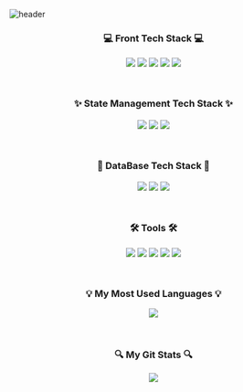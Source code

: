 ![header](https://capsule-render.vercel.app/api?type=waving&color=auto&height=110&section=header&text=Welcome%20to%20Jay's%20GitHub!&fontSize=25&animation=twinkling)

<h3 align="center">💻 Front Tech Stack 💻</h3>
<p align="center">
    <img align="center" src="https://img.shields.io/badge/HTML-20232a.svg?style=for-the-badge&logo=html5&logoColor=E34F26" />
    <img align="center" src="https://img.shields.io/badge/CSS-20232a.svg?style=for-the-badge&logo=css3&logoColor=1572B6" />
    <img align="center" src="https://img.shields.io/badge/JavaScript-20232a.svg?style=for-the-badge&logo=javascript&logoColor=F7DF1E" />
    <img align="center" src="https://img.shields.io/badge/React-20232a.svg?style=for-the-badge&logo=react&logoColor=61DAFB" />
    <img align="center" src="https://img.shields.io/badge/TypeScript-20232a.svg?style=for-the-badge&logo=typescript&logoColor=61DAFB" />
</p>
<br/>

<h3 align="center">✨ State Management Tech Stack ✨</h3>
<p align="center">
    <img align="center" src="https://img.shields.io/badge/Recoil-20232a.svg?style=for-the-badge&logo=recoil&logoColor=3578E5" />
    <img align="center" src="https://img.shields.io/badge/Zustand-20232a.svg?style=for-the-badge&logo=zustand&logoColor=1572B6" />
    <img align="center" src="https://img.shields.io/badge/Redux-20232a.svg?style=for-the-badge&logo=redux&logoColor=764ABC" />
</p>
<br/>

<h3 align="center">💾 DataBase Tech Stack 💾</h3>
<p align="center">
    <img align="center" src="https://img.shields.io/badge/MySQL-20232a.svg?style=for-the-badge&logo=mysql&logoColor=4479A1" />
    <img align="center" src="https://img.shields.io/badge/FireBase-20232a.svg?style=for-the-badge&logo=firebase&logoColor=DD2C00" />
    <img align="center" src="https://img.shields.io/badge/MariaDB-20232a.svg?style=for-the-badge&logo=mariadb&logoColor=003545" />
</p>
<br/>

<h3 align="center">🛠️ Tools 🛠️</h3>
<p align="center">
    <img align="center" src="https://img.shields.io/badge/VS Code-20232a.svg?style=for-the-badge&logo=visualstudiocode&logoColor=4479A1" />
    <img align="center" src="https://img.shields.io/badge/Eclipse IDE-20232a.svg?style=for-the-badge&logo=eclipseide&logoColor=2C2255" />
    <img align="center" src="https://img.shields.io/badge/GitHub-20232a.svg?style=for-the-badge&logo=github&logoColor=181717" />
    <img align="center" src="https://img.shields.io/badge/Discord-20232a.svg?style=for-the-badge&logo=discord&logoColor=5865F2" />
    <img align="center" src="https://img.shields.io/badge/Slack-20232a.svg?style=for-the-badge&logo=slack&logoColor=4A154B" />
</p>
<br/>

<h3 align="center">💡 My Most Used Languages 💡</h3>
<p align="center">
  <a href="https://github.com/jiwoopark727">
    <img align="center" src="https://github-readme-stats.vercel.app/api/top-langs/?username=jiwoopark727&layout=compact&show_icons=true&show_owner=true&hide_title=false&theme=radical" />
  </a>
</p>
<br/>

<h3 align="center">🔍 My Git Stats 🔍</h3>
<p align="center">
  <a href="https://github.com/jiwoopark727">
    <img align="center" src="https://github-readme-stats.vercel.app/api?username=jiwoopark727&hide=${가릴항목}&hide_title=${타이틀숨김}&show_icons=true&include_all_commits=false&theme=radical" />
  </a>
</p>


<br/>




<!--
**jiwoopark727/jiwoopark727** is a ✨ _special_ ✨ repository because its `README.md` (this file) appears on your GitHub profile.

Here are some ideas to get you started:

- 🔭 I’m currently working on ...
- 🌱 I’m currently learning ...
- 👯 I’m looking to collaborate on ...
- 🤔 I’m looking for help with ...
- 💬 Ask me about ...
- 📫 How to reach me: ...
- 😄 Pronouns: ...
- ⚡ Fun fact: ...
-->
